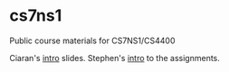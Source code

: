 # cs7ns1

Public course materials for CS7NS1/CS4400

Ciaran's [intro](intro.pdf) slides. Stephen's [intro](assignments-intro.pdf)
to the assignments.
